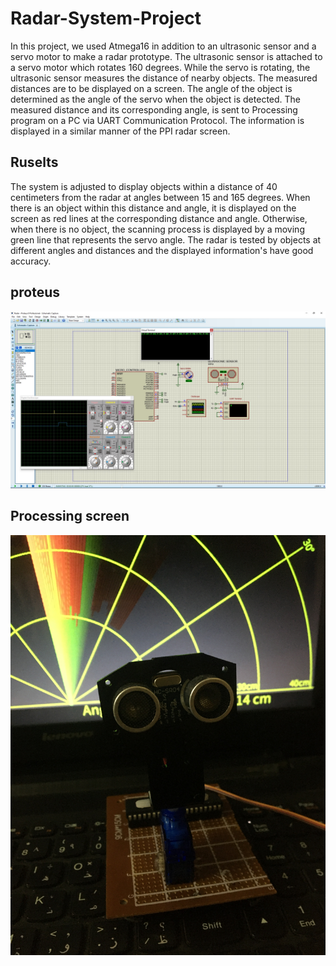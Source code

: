 # Radar-System-Project
In this project, we used Atmega16 in addition to an ultrasonic sensor and a servo motor to 
make a radar prototype. The ultrasonic sensor is attached to a servo motor which rotates 160 
degrees. While the servo is rotating, the ultrasonic sensor measures the distance of nearby 
objects. The measured distances are to be displayed on a screen. The angle of the object is 
determined as the angle of the servo when the object is detected. The measured distance and 
its corresponding angle, is sent to Processing program on a PC via UART Communication 
Protocol. The information is displayed in a similar manner of the PPI radar screen.

## Ruselts

The system is adjusted to display objects within a distance of 40 centimeters 
from the radar at angles between 15 and 165 degrees. When there is an object 
within this distance and angle, it is displayed on the screen as red lines at the 
corresponding distance and angle. Otherwise, when there is no object, the 
scanning process is displayed by a moving green line that represents the servo 
angle. The radar is tested by objects at different angles and distances and the 
displayed information's have good accuracy.

## proteus
<img src="Untitled.jpg">

## Processing screen
<img src="IMG_2151.JPG">


